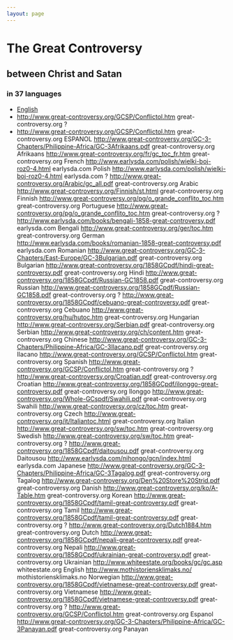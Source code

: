 ```yaml
---
layout: page
---
```

# The Great Controversy 
## between Christ and Satan

### in 37 languages 

- [English](http://www.whiteestate.org/books/gc/gc.asp)
- http://www.great-controversy.org/GCSP/Conflictol.htm	great-controversy.org	?
- http://www.great-controversy.org/GCSP/Conflictol.htm	great-controversy.org	ESPANOL
http://www.great-controversy.org/GC-3-Chapters/Philippine-Africa/GC-3Afrikaans.pdf	great-controversy.org	Afrikaans
http://www.great-controversy.org/fr/gc_toc_fr.htm	great-controversy.org	French
http://www.earlysda.com/polish/wielki-boj-roz0-4.html	earlysda.com	Polish
http://www.earlysda.com/polish/wielki-boj-roz0-4.html	earlysda.com	?
http://www.great-controversy.org/Arabic/gc_all.pdf	great-controversy.org	Arabic
http://www.great-controversy.org/Finnish/st.html	great-controversy.org	Finnish
http://www.great-controversy.org/pg/o_grande_conflito_toc.htm	great-controversy.org	Portuguese
http://www.great-controversy.org/pg/o_grande_conflito_toc.htm	great-controversy.org	?
http://www.earlysda.com/books/bengali-1858-great-controversy.pdf	earlysda.com	Bengali
http://www.great-controversy.org/ger/toc.htm	great-controversy.org	German
http://www.earlysda.com/books/romanian-1858-great-controversy.pdf	earlysda.com	Romanian
http://www.great-controversy.org/GC-3-Chapters/East-Europe/GC-3Bulgarian.pdf	great-controversy.org	Bulgarian
http://www.great-controversy.org/1858GCpdf/hindi-great-controversy.pdf	great-controversy.org	Hindi
http://www.great-controversy.org/1858GCpdf/Russian-GC1858.pdf	great-controversy.org	Russian
http://www.great-controversy.org/1858GCpdf/Russian-GC1858.pdf	great-controversy.org	?
http://www.great-controversy.org/1858GCpdf/cebuano-great-controversy.pdf	great-controversy.org	Cebuano
http://www.great-controversy.org/hu/hutoc.htm	great-controversy.org	Hungarian
http://www.great-controversy.org/Serbian.pdf	great-controversy.org	Serbian
http://www.great-controversy.org/ch/content.htm	great-controversy.org	Chinese
http://www.great-controversy.org/GC-3-Chapters/Philippine-Africa/GC-3Ilacano.pdf	great-controversy.org	Ilacano
http://www.great-controversy.org/GCSP/Conflictol.htm	great-controversy.org	Spanish
http://www.great-controversy.org/GCSP/Conflictol.htm	great-controversy.org	?
http://www.great-controversy.org/Croatian.pdf	great-controversy.org	Croatian
http://www.great-controversy.org/1858GCpdf/ilonggo-great-controversy.pdf	great-controversy.org	Ilonggo
http://www.great-controversy.org/Whole-GCspdf/Swahili.pdf	great-controversy.org	Swahili
http://www.great-controversy.org/cz/toc.htm	great-controversy.org	Czech
http://www.great-controversy.org/it/Italiantoc.html	great-controversy.org	Italian
http://www.great-controversy.org/sw/toc.htm	great-controversy.org	Swedish
http://www.great-controversy.org/sw/toc.htm	great-controversy.org	?
http://www.great-controversy.org/1858GCpdf/daitousou.pdf	great-controversy.org	Daitousou
http://www.earlysda.com/nihongo/gcn/index.html	earlysda.com	Japanese
http://www.great-controversy.org/GC-3-Chapters/Philippine-Africa/GC-3Tagalog.pdf	great-controversy.org	Tagalog
http://www.great-controversy.org/Den%20Store%20Strid.pdf	great-controversy.org	Danish
http://www.great-controversy.org/ko/A-Table.htm	great-controversy.org	Korean
http://www.great-controversy.org/1858GCpdf/tamil-great-controversy.pdf	great-controversy.org	Tamil
http://www.great-controversy.org/1858GCpdf/tamil-great-controversy.pdf	great-controversy.org	?
http://www.great-controversy.org/Dutch1884.htm	great-controversy.org	Dutch
http://www.great-controversy.org/1858GCpdf/nepali-great-controversy.pdf	great-controversy.org	Nepali
http://www.great-controversy.org/1858GCpdf/ukrainian-great-controversy.pdf	great-controversy.org	Ukrainian
http://www.whiteestate.org/books/gc/gc.asp	whiteestate.org	English
http://www.mothistoriensklimaks.no/	mothistoriensklimaks.no	Norwegian
http://www.great-controversy.org/1858GCpdf/vietnamese-great-controversy.pdf	great-controversy.org	Vietnamese
http://www.great-controversy.org/1858GCpdf/vietnamese-great-controversy.pdf	great-controversy.org	?
http://www.great-controversy.org/GCSP/Conflictol.htm	great-controversy.org	Espanol
http://www.great-controversy.org/GC-3-Chapters/Philippine-Africa/GC-3Panayan.pdf	great-controversy.org	Panayan
